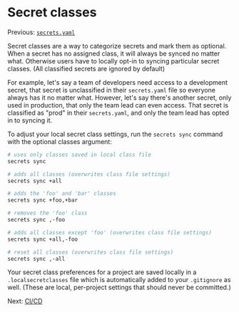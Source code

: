 # Secret classes
Previous: [`secrets.yaml`](./2-secrets-yaml.md)

Secret classes are a way to categorize secrets and mark them as optional. When a secret has no assigned class, it will always be synced no matter what. Otherwise users have to locally opt-in to syncing particular secret classes. (All classified secrets are ignored by default)

For example, let's say a team of developers need access to a development secret, that secret is unclassified in their `secrets.yaml` file so everyone always has it no matter what. However, let's say there's another secret, only used in production, that only the team lead can even access. That secret is classified as "prod" in their `secrets.yaml`, and only the team lead has opted in to syncing it.

To adjust your local secret class settings, run the `secrets sync` command with the optional classes argument:
```bash
# uses only classes saved in local class file
secrets sync

# adds all classes (overwrites class file settings)
secrets sync +all

# adds the 'foo' and 'bar' classes
secrets sync +foo,+bar

# removes the 'foo' class
secrets sync ,-foo

# adds all classes except 'foo' (overwrites class file settings)
secrets sync +all,-foo

# reset all classes (overwrites class file settings)
secrets sync ,-all
```

Your secret class preferences for a project are saved locally in a `.localsecretclasses` file which is automatically added to your `.gitignore` as well. (These are local, per-project settings that should never be committed.)

Next: [CI/CD](./4-cicd.md)
